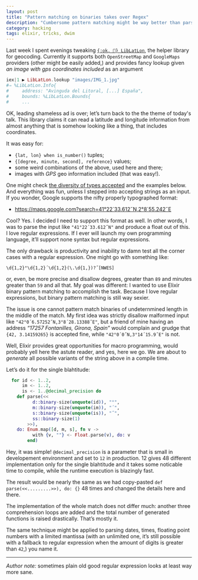 ```yaml
---
layout: post
title: "Pattern matching on binaries takes over Regex"
description: "Cumbersome pattern matching might be way better than parsing strings with regexps"
category: hacking
tags: elixir, tricks, dwim
---
```


Last week I spent evenings tweaking
[`{:ok, 📍} LibLatLon`](https://github.com/amotion-city/lib_lat_lon),
the helper library for geocoding. Currently it supports both `OpenStreetMap` and
`GoogleMaps` providers (other might be easily added,) and provides fancy lookup
given _an image with gps coordinates included_ as an argument

```elixir
iex|1 ▶ LibLatLon.lookup "images/IMG_1.jpg"
#⇒ %LibLatLon.Info{
#     address: "Avinguda del Litoral, [...] España",
#     bounds: %LibLatLon.Bounds{
#     ...
```

OK, leading shameless ad is over; let’s turn back to the the theme of today's
talk. This library claims it can read a latitude and longitude information from
almost anything that is somehow looking like a thing, that includes coordinates.

It was easy for:

* `{lat, lon} when is_number()` tuples;
* `{[degree, minute, second], reference}` values;
* some weird combinations of the above, used here and there;
* images with _GPS_ geo information included (that was easy!).

One might check
[the diversity of types accepted](https://hexdocs.pm/lib_lat_lon/LibLatLon.Coords.html#borrow/1)
and the examples below. And everything was fun, unless I stepped into accepting
strings as an input. If you wonder, Google supports the nifty properly
typographed format:

* https://maps.google.com?search=41°22´33.612˝N,2°8´55.242˝E

Cool? Yes. I decided I need to support this format as well. In other words,
I was to parse the input like `"41°22´33.612˝N"` and produce a float out of
this. I love regular expressions. If I ever will launch my own programming
language, it’ll support none syntax but regular expressions.

The only drawback is productivity and inability to damn test all the corner
cases with a regular expression. One might go with something like:

    \d{1,2}°\d{1,2}´\d{1,2}(\.\d{1,})?˝[NWES]

or, even, be more precise and disallow degrees, greater than `89` and minutes
greater than `59` and all that. My goal was different: I wanted to use
Elixir binary pattern matching to accomplish the task. Because I love regular
expressions, but binary pattern matching is still way sexier.

The issue is one cannot pattern match binaries of undeternmined length
in the middle of the match. My first idea was strictly disallow malformed
input like `"42°0´6.57252˝N,3°8´28.13388˝E"`, but a friend of mine having
an address _“17257 Fontanilles, Girona, Spain”_ would complain and grudge that
`{42, 3.14159265}` is accepted fine, while `"42°0´0˝N,3°14´15.9˝E"` is not.

Well, Elixir provides great opportunities for macro programming, would probably
yell here the astute reader, and yes, here we go. We are about to _generate_
all possible variants of the string above in a compile time.

Let’s do it for the single blahtitude:

```elixir
  for id <- 1..2,
      im <- 1..2,
      is <- 1..@decimal_precision do
    def parse(<<
          d::binary-size(unquote(id)), "°",
          m::binary-size(unquote(im)), "´",
          s::binary-size(unquote(is)), "˝",
          ss::binary-size(1)
        >>),
    do: Enum.map([d, m, s], fn v ->
          with {v, ""} <- Float.parse(v), do: v
        end)
```

Hey, it was simple! `@decimal_precision` is a parameter that is small in
developement environment and set to `12` in production. 12 gives 48 different
implementation only for the single blahtitude and it takes some noticable time
to compile, while the runtime execution is blazingly fast.

The result would be nearly the same as we had copy-pasted
`def parse(<<.........>>), do: {}` 48 times and changed the details here
and there.

The implementation of the whole match does not differ much: another three
comprehension loops are added and the total number of generated functions
is raised drastically. That’s mostly it.

The same technique might be applied to parsing dates, times, floating point numbers
with a limited mantissa (with an unlimited one, it’s still possible with
a fallback to regular expression when the amount of digits is greater than `42`,)
you name it.

---

_Author note:_ sometimes plain old good regular expression looks at least way more sane.


